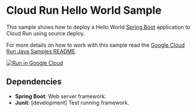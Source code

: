 # Cloud Run Hello World Sample

This sample shows how to deploy a Hello World [Spring Boot](https://spring.io/projects/spring-boot)
application to Cloud Run using source deploy.

For more details on how to work with this sample read the [Google Cloud Run Java Samples README](https://github.com/GoogleCloudPlatform/java-docs-samples/tree/main/run).

[![Run in Google Cloud][run_img]][run_link]

[run_img]: https://storage.googleapis.com/cloudrun/button.svg
[run_link]: https://deploy.cloud.run/?git_repo=https://github.com/GoogleCloudPlatform/java-docs-samples&dir=run/helloworld

## Dependencies

* **Spring Boot**: Web server framework.
* **Junit**: [development] Test running framework.
